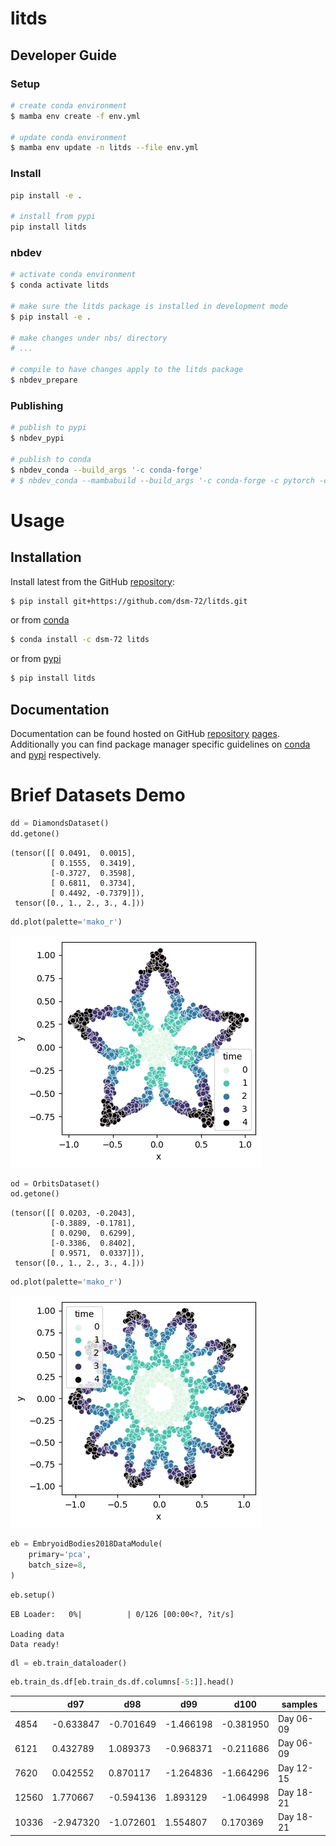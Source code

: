 # litds

<!-- WARNING: THIS FILE WAS AUTOGENERATED! DO NOT EDIT! -->

## Developer Guide

### Setup

``` sh
# create conda environment
$ mamba env create -f env.yml

# update conda environment
$ mamba env update -n litds --file env.yml
```

### Install

``` sh
pip install -e .

# install from pypi
pip install litds
```

### nbdev

``` sh
# activate conda environment
$ conda activate litds

# make sure the litds package is installed in development mode
$ pip install -e .

# make changes under nbs/ directory
# ...

# compile to have changes apply to the litds package
$ nbdev_prepare
```

### Publishing

``` sh
# publish to pypi
$ nbdev_pypi

# publish to conda
$ nbdev_conda --build_args '-c conda-forge'
# $ nbdev_conda --mambabuild --build_args '-c conda-forge -c pytorch -c bioconda -c dsm-72'
```

# Usage

## Installation

Install latest from the GitHub
[repository](https://github.com/dsm-72/litds):

``` sh
$ pip install git+https://github.com/dsm-72/litds.git
```

or from [conda](https://anaconda.org/dsm-72/litds)

``` sh
$ conda install -c dsm-72 litds
```

or from [pypi](https://pypi.org/project/litds/)

``` sh
$ pip install litds
```

## Documentation

Documentation can be found hosted on GitHub
[repository](https://github.com/dsm-72/litds)
[pages](https://dsm-72.github.io/litds/). Additionally you can find
package manager specific guidelines on
[conda](https://anaconda.org/dsm-72/litds) and
[pypi](https://pypi.org/project/litds/) respectively.

# Brief Datasets Demo

``` python
dd = DiamondsDataset()
dd.getone()
```

    (tensor([[ 0.0491,  0.0015],
             [ 0.1555,  0.3419],
             [-0.3727,  0.3598],
             [ 0.6811,  0.3734],
             [ 0.4492, -0.7379]]),
     tensor([0., 1., 2., 3., 4.]))

``` python
dd.plot(palette='mako_r')
```

![](index_files/figure-commonmark/cell-3-output-1.png)

``` python
od = OrbitsDataset()
od.getone()
```

    (tensor([[ 0.0203, -0.2043],
             [-0.3889, -0.1781],
             [ 0.0290,  0.6299],
             [-0.3386,  0.8402],
             [ 0.9571,  0.0337]]),
     tensor([0., 1., 2., 3., 4.]))

``` python
od.plot(palette='mako_r')
```

![](index_files/figure-commonmark/cell-5-output-1.png)

``` python
eb = EmbryoidBodies2018DataModule(
    primary='pca',
    batch_size=8,
)
```

``` python
eb.setup()
```

    EB Loader:   0%|          | 0/126 [00:00<?, ?it/s]

    Loading data
    Data ready!

``` python
dl = eb.train_dataloader()
```

``` python
eb.train_ds.df[eb.train_ds.df.columns[-5:]].head()
```

<div>
<style scoped>
    .dataframe tbody tr th:only-of-type {
        vertical-align: middle;
    }
&#10;    .dataframe tbody tr th {
        vertical-align: top;
    }
&#10;    .dataframe thead th {
        text-align: right;
    }
</style>

|       | d97       | d98       | d99       | d100      | samples   |
|-------|-----------|-----------|-----------|-----------|-----------|
| 4854  | -0.633847 | -0.701649 | -1.466198 | -0.381950 | Day 06-09 |
| 6121  | 0.432789  | 1.089373  | -0.968371 | -0.211686 | Day 06-09 |
| 7620  | 0.042552  | 0.870117  | -1.264836 | -1.664296 | Day 12-15 |
| 12560 | 1.770667  | -0.594136 | 1.893129  | -1.064998 | Day 18-21 |
| 10336 | -2.947320 | -1.072601 | 1.554807  | 0.170369  | Day 18-21 |

</div>
